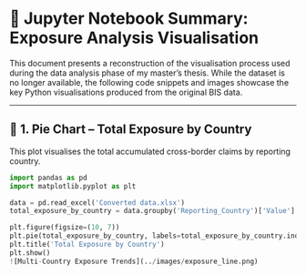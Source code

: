 # 🧠 Jupyter Notebook Summary: Exposure Analysis Visualisation

This document presents a reconstruction of the visualisation process used during the data analysis phase of my master’s thesis. While the dataset is no longer available, the following code snippets and images showcase the key Python visualisations produced from the original BIS data.

---

## 📌 1. Pie Chart – Total Exposure by Country

This plot visualises the total accumulated cross-border claims by reporting country.

```python
import pandas as pd
import matplotlib.pyplot as plt

data = pd.read_excel('Converted data.xlsx')
total_exposure_by_country = data.groupby('Reporting_Country')['Value'].sum()

plt.figure(figsize=(10, 7))
plt.pie(total_exposure_by_country, labels=total_exposure_by_country.index, autopct='%1.1f%%')
plt.title('Total Exposure by Country')
plt.show()
![Multi-Country Exposure Trends](../images/exposure_line.png)
